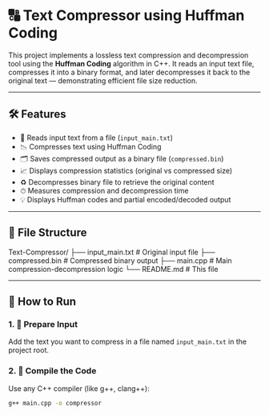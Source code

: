# 🔠 Text Compressor using Huffman Coding

This project implements a lossless text compression and decompression tool using the **Huffman Coding** algorithm in C++. It reads an input text file, compresses it into a binary format, and later decompresses it back to the original text — demonstrating efficient file size reduction.

---

## 🛠 Features

- 📄 Reads input text from a file (`input_main.txt`)
- 📉 Compresses text using Huffman Coding
- 🗂 Saves compressed output as a binary file (`compressed.bin`)
- 📈 Displays compression statistics (original vs compressed size)
- ♻️ Decompresses binary file to retrieve the original content
- ⏱ Measures compression and decompression time
- 💡 Displays Huffman codes and partial encoded/decoded output

---

## 📂 File Structure

Text-Compressor/
├── input_main.txt # Original input file
├── compressed.bin # Compressed binary output
├── main.cpp # Main compression-decompression logic
└── README.md # This file

---

## 🚀 How to Run

### 1. 🧾 Prepare Input
Add the text you want to compress in a file named `input_main.txt` in the project root.

### 2. 🧱 Compile the Code
Use any C++ compiler (like g++, clang++):

```bash
g++ main.cpp -o compressor
